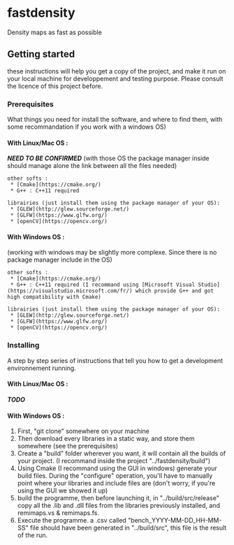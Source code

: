 # fastdensity
Density maps as fast as possible

## Getting started
these instructions will help you get a copy of the project, and make it run on your local machine for developpement and testing purpose. 
Please consult the licence of this project before.

### Prerequisites
What things you need for install the software, and where to find them, with some recommandation if you work with a windows OS)

#### With Linux/Mac OS :
**_NEED TO BE CONFIRMED_**
(with those OS the package manager inside should manage alone the link between all the files needed)
```
other softs :
 * [Cmake](https://cmake.org/)
 * G++ : C++11 required

librairies (just install them using the package manager of your OS):
 * [GLEW](http://glew.sourceforge.net/)
 * [GLFW](https://www.glfw.org/)
 * [openCV](https://opencv.org/)
 ```

#### With Windows OS :
(working with windows may be slightly more complexe. Since there is no package manager include in the OS)
```
other softs :
 * [Cmake](https://cmake.org/)
 * G++ : C++11 required (I recommand using [Microsoft Visual Studio](https://visualstudio.microsoft.com/fr/) which provide G++ and got high compatibility with Cmake)

librairies (just install them using the package manager of your OS):
 * [GLEW](http://glew.sourceforge.net/)
 * [GLFW](https://www.glfw.org/)
 * [openCV](https://opencv.org/)
 ```

### Installing
A step by step series of instructions that tell you how to get a development environnement running.

#### With Linux/Mac OS :
**_TODO_**

#### With Windows OS :
 1. First, "git clone" somewhere on your machine 
 2. Then download every libraries in a static way, and store them somewhere (see the prerequisites)
 3. Create a "build" folder wherever you want, it will contain all the builds of your project. (I recommand inside the project "../fastdensity/build")
 4. Using Cmake (I recommand using the GUI in windows)  generate your build files.
		During the "configure" operation, you'll have to manually point where your libraries and include files are 
		(don't worry, if you're using the GUI we showed it up)
 5. build the programme, then before launching it, in "../build/src/release" copy all the .lib and .dll files from the libraries previously installed, and remimaps.vs & remimaps.fs.
 6. Execute the programme. a .csv called "bench_YYYY-MM-DD_HH-MM-SS" file should have been generated in "../build/src", this file is the result of the run.